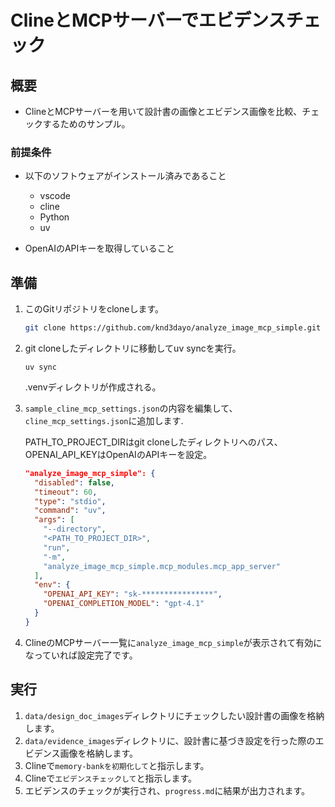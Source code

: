 # ClineとMCPサーバーでエビデンスチェック

## 概要
* ClineとMCPサーバーを用いて設計書の画像とエビデンス画像を比較、チェックするためのサンプル。

### 前提条件
* 以下のソフトウェアがインストール済みであること
    * vscode
    * cline
    * Python
    * uv

* OpenAIのAPIキーを取得していること

## 準備
1. このGitリポジトリをcloneします。

    ```bash
    git clone https://github.com/knd3dayo/analyze_image_mcp_simple.git
    ```

1. git cloneしたディレクトリに移動してuv syncを実行。

    ```batch
    uv sync
    ```
    .venvディレクトリが作成される。

1. `sample_cline_mcp_settings.json`の内容を編集して、`cline_mcp_settings.json`に追加します.

    PATH_TO_PROJECT_DIRはgit cloneしたディレクトリへのパス、OPENAI_API_KEYはOpenAIのAPIキーを設定。

    ```json
    "analyze_image_mcp_simple": {
      "disabled": false,
      "timeout": 60,
      "type": "stdio",
      "command": "uv",
      "args": [
        "--directory",
        "<PATH_TO_PROJECT_DIR>", 
        "run",
        "-m",
        "analyze_image_mcp_simple.mcp_modules.mcp_app_server"
      ],
      "env": {
        "OPENAI_API_KEY": "sk-****************",
        "OPENAI_COMPLETION_MODEL": "gpt-4.1"
      }
    }
    ```

1. ClineのMCPサーバー一覧に`analyze_image_mcp_simple`が表示されて有効になっていれば設定完了です。


## 実行
1. `data/design_doc_images`ディレクトリにチェックしたい設計書の画像を格納します。
1. `data/evidence_images`ディレクトリに、設計書に基づき設定を行った際のエビデンス画像を格納します。
1. Clineで`memory-bankを初期化して`と指示します。
1. Clineで`エビデンスチェックして`と指示します。
1. エビデンスのチェックが実行され、`progress.md`に結果が出力されます。


